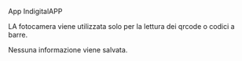 App IndigitalAPP

LA fotocamera viene utilizzata solo per la lettura dei qrcode o codici a barre.

Nessuna informazione viene salvata.
